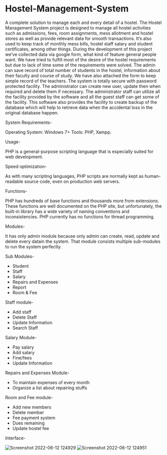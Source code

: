 # Hostel-Management-System

A complete solution to manage each and every detail of a hostel.
The Hostel Management System project is designed to manage all hostel activities such as admissions, fees, room assignments, mess allotment and hostel stores as well as provide relevant data for smooth transactions. It’s also used to keep track of monthly mess bills, hostel staff salary and student certificates, among other things.
During the development of this project we’ve collected data via google form, what kind of feature general people want. We have tried to fulfill most of the desire of the hostel requirements but due to lack of time some of the requirements were solved.
The admin can save record of total number of students in the hostel, information about their faculty and course of study. We have also attached the form to keep simple record of the teachers.
The system is totally secure with password protected facility. The administrator can create new user, update then when required and delete them if necessary. The administrator staff can utilize all the facility provided by the software and all the guest staff can get some of the facility.
This software also provides the facility to create backup of the database which will help to retrieve data when the accidental loss in the original database happen.

System Requirements-

Operating System: Windows 7+
Tools: PHP, Xampp.

Usage-

PHP is a general-purpose scripting language that is especially suited for web development.

Speed optimization-

As with many scripting languages, PHP scripts are normally kept as human-readable source code, even on production web servers.

Functions-

PHP has hundreds of base functions and thousands more from extensions. These functions are well documented on the PHP site, but unfortunately, the built-in library has a wide variety of naming conventions and inconsistencies. PHP currently has no functions for thread programming.

Modules-

It has only admin module because only admin can create, read, update and delete every datain the system.
That module consists multiple sub-modules to run the system perfectly.


Sub Modules-

* Student
* Staff
* Salary
* Repairs and Expenses
* Report
* Room & Fee


Staff module-

* Add staff
* Delete Staff
* Update Information
* Search Staff


Salary Module-

* Pay salary
* Add salary
* Fine/fees
* Update Information


Repairs and Expenses Module-

* To maintain expenses of every month
* Organize a list about repairing stuffs


Room and Fee module-

* Add new members
* Delete member
* Fee payment system
* Dues remaining
* Update hostel fee


Interface-

![Screenshot 2022-06-12 124929](https://user-images.githubusercontent.com/102431684/173242715-8022ea93-5fa4-4d4d-8c76-59759f5f38f3.png)
![Screenshot 2022-06-12 124951](https://user-images.githubusercontent.com/102431684/173242728-64a13cb8-77dd-445f-a2c7-57c50bd9abd0.png)
